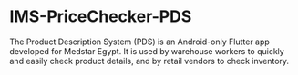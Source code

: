 # IMS-PriceChecker-PDS
The Product Description System (PDS) is an Android-only Flutter app developed for Medstar Egypt. It is used by warehouse workers to quickly and easily check product details, and by retail vendors to check inventory.
